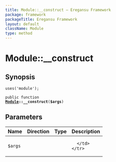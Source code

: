 ```yaml
---
title: Module::__construct — Eregansu Framework
package: framework
packageTitle: Eregansu Framework
layout: default
className: Module
type: method
---
```


# Module::__construct

## Synopsis

<code>uses('module');</code>

<code>public function <b><a href="Module">Module</a>::__construct</b>(<b>$args</b>)</code>

## Parameters

<table>
  <thead>
    <tr>
      <th>Name</th>
      <th>Direction</th>
      <th>Type</th>
      <th>Description</th>
    </tr>
  </thead>
  <tbody>
    <tr>
      <td><code>$args</code>
      <td><i></i></td>
      <td></td>
      <td>

      </td>
    </tr>
  </tbody>
</table>

